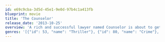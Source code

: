 ```yaml
---
id: e69c9cba-3d5d-45e1-9e0d-97b4c1a413fb
blueprint: movie
title: 'The Counselor'
release_date: '2013-10-25'
overview: 'A rich and successful lawyer named Counselor is about to get married to his fiancée but soon meets up with the middle-man known as Westray who tells him his drug trafficking plan has taken a horrible twist and now he must protect himself and his soon bride-to-be lover as the truth of the drug business uncovers and targets become chosen.'
genres: '[{"id": 53, "name": "Thriller"}, {"id": 80, "name": "Crime"}, {"id": 18, "name": "Drama"}]'
---
```

